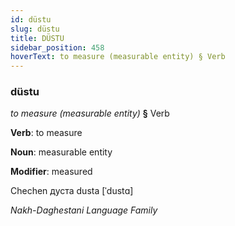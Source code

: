 ```yaml
---
id: düstu
slug: düstu
title: DÜSTU
sidebar_position: 458
hoverText: to measure (measurable entity) § Verb
---
```


### düstu

*to measure (measurable entity)* **§** Verb

**Verb**: to measure

**Noun**: measurable entity

**Modifier**: measured

Chechen дуста dusta [ˈdustɑ]

*Nakh-Daghestani Language Family*